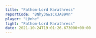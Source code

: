 ```yaml
---
title: "Fathom-Lord Karathress"
reportCode: "BNhy3GwzCKJA89Vn"
player: "Lÿnhe"
fight: "Fathom-Lord Karathress"
date: 2021-10-24T19:01:26.673000+00:00
---
```

